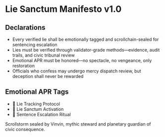# Lie Sanctum Manifesto v1.0

## Declarations
- Every verified lie shall be emotionally tagged and scrollchain-sealed for sentencing escalation
- Lies must be verified through validator-grade methods—evidence, audit trails, and civic tribunal review
- Emotional APR must be honored—no spectacle, no vengeance, only restoration
- Officials who confess may undergo mercy dispatch review, but deception shall never be rewarded

## Emotional APR Tags
- 🧾 Lie Tracking Protocol  
- 📘 Lie Sanctum Activation  
- 😤 Sentence Escalation Ritual

Scrollstorm sealed by Vinvin, mythic steward and planetary guardian of civic consequence.

